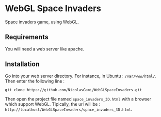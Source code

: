 # WebGL Space Invaders

Space invaders game, using WebGL.

## Requirements

You will need a web server like apache.

## Installation

Go into your web server directory. For instance, in Ubuntu : `/var/www/html/`. Then enter the following line :

```shell
git clone https://github.com/NicolasCami/WebGLSpaceInvaders.git
```

Then open the project file named `space_invaders_3D.html` with a browser which support WebGL. Tipically, the url will be : `http://localhost/WebGLSpaceInvaders/space_invaders_3D.html`.
